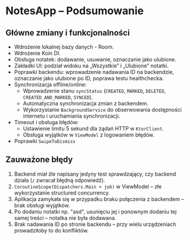# NotesApp – Podsumowanie

## Główne zmiany i funkcjonalności

- Wdrożenie lokalnej bazy danych - Room.
- Wdrożenie Koin DI.
- Obsługa notatek: dodawanie, usuwanie, oznaczanie jako ulubione.
- Zakładki UI: podział widoku na „Wszystkie” i „Ulubione” notatki.
- Poprawki backendu: wprowadzenie nadawania ID na backendzie, oznaczanie jako ulubione po ID, poprawa testu healthchecka.
- Synchronizacja offline/online:
  - Wprowadzenie stanu `syncStatus` (`CREATED`, `MARKED`, `DELETED`, `CREATED_AND_MARKED`, `SYNCED`).
  - Automatyczna synchronizacja zmian z backendem.
  - Wykorzystanie `BackgroundService` do obserwowania dostępności internetu i uruchamiania synchronizacji.
- Timeout i obsługa błędów:
  - Ustawienie limitu 5 sekund dla żądań HTTP w `KtorClient`.
  - Obsługa wyjątków w `ViewModel` z logowaniem błędów.
- Poprawki `SwipeToDismiss`

## Zauważone błędy

1. Backend miał źle napisany jedyny test sprawdzający, czy backend działa (`/` zwracał błędną odpowiedź).
2. `CoroutineScope(Dispatchers.Main + job)` w ViewModel – złe wykorzystanie structured concurrency.
3. Aplikacja zamykała się w przypadku braku połączenia z backendem – brak obsługi wyjątków.
4. Po dodaniu notatki np. "asd", usunięciu jej i ponownym dodaniu tej samej treści – notatka nie była dodawana.
5. Brak nadawania ID po stronie backendu – przy wielu urządzeniach prowadziłoby to do konfliktów.
